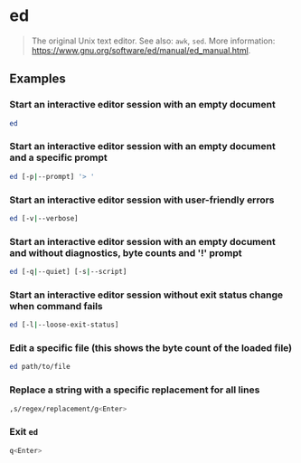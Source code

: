 # ed

> The original Unix text editor. See also: `awk`, `sed`. More information: <https://www.gnu.org/software/ed/manual/ed_manual.html>.

## Examples

### Start an interactive editor session with an empty document

```bash
ed
```

### Start an interactive editor session with an empty document and a specific prompt

```bash
ed [-p|--prompt] '> '
```

### Start an interactive editor session with user-friendly errors

```bash
ed [-v|--verbose]
```

### Start an interactive editor session with an empty document and without diagnostics, byte counts and '!' prompt

```bash
ed [-q|--quiet] [-s|--script]
```

### Start an interactive editor session without exit status change when command fails

```bash
ed [-l|--loose-exit-status]
```

### Edit a specific file (this shows the byte count of the loaded file)

```bash
ed path/to/file
```

### Replace a string with a specific replacement for all lines

```bash
,s/regex/replacement/g<Enter>
```

### Exit `ed`

```bash
q<Enter>
```
